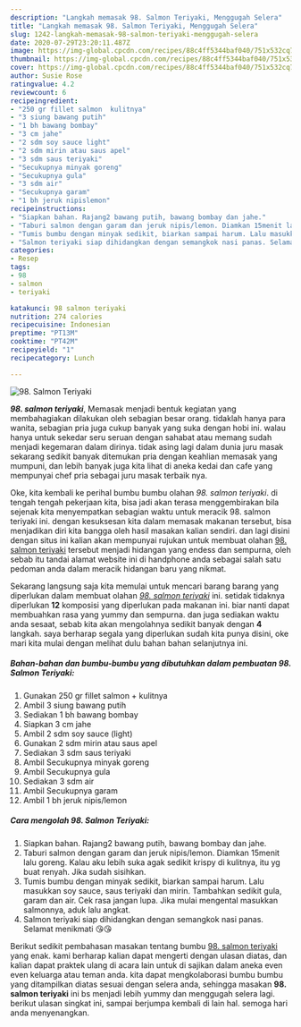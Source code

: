 ```yaml
---
description: "Langkah memasak 98. Salmon Teriyaki, Menggugah Selera"
title: "Langkah memasak 98. Salmon Teriyaki, Menggugah Selera"
slug: 1242-langkah-memasak-98-salmon-teriyaki-menggugah-selera
date: 2020-07-29T23:20:11.487Z
image: https://img-global.cpcdn.com/recipes/88c4ff5344baf040/751x532cq70/98-salmon-teriyaki-foto-resep-utama.jpg
thumbnail: https://img-global.cpcdn.com/recipes/88c4ff5344baf040/751x532cq70/98-salmon-teriyaki-foto-resep-utama.jpg
cover: https://img-global.cpcdn.com/recipes/88c4ff5344baf040/751x532cq70/98-salmon-teriyaki-foto-resep-utama.jpg
author: Susie Rose
ratingvalue: 4.2
reviewcount: 6
recipeingredient:
- "250 gr fillet salmon  kulitnya"
- "3 siung bawang putih"
- "1 bh bawang bombay"
- "3 cm jahe"
- "2 sdm soy sauce light"
- "2 sdm mirin atau saus apel"
- "3 sdm saus teriyaki"
- "Secukupnya minyak goreng"
- "Secukupnya gula"
- "3 sdm air"
- "Secukupnya garam"
- "1 bh jeruk nipislemon"
recipeinstructions:
- "Siapkan bahan. Rajang2 bawang putih, bawang bombay dan jahe."
- "Taburi salmon dengan garam dan jeruk nipis/lemon. Diamkan 15menit lalu goreng. Kalau aku lebih suka agak sedikit krispy di kulitnya, itu yg buat renyah. Jika sudah sisihkan."
- "Tumis bumbu dengan minyak sedikit, biarkan sampai harum. Lalu masukkan soy sauce, saus teriyaki dan mirin. Tambahkan sedikit gula, garam dan air. Cek rasa jangan lupa. Jika mulai mengental masukkan salmonnya, aduk lalu angkat."
- "Salmon teriyaki siap dihidangkan dengan semangkok nasi panas. Selamat menikmati 😘😘"
categories:
- Resep
tags:
- 98
- salmon
- teriyaki

katakunci: 98 salmon teriyaki 
nutrition: 274 calories
recipecuisine: Indonesian
preptime: "PT13M"
cooktime: "PT42M"
recipeyield: "1"
recipecategory: Lunch

---
```



![98. Salmon Teriyaki](https://img-global.cpcdn.com/recipes/88c4ff5344baf040/751x532cq70/98-salmon-teriyaki-foto-resep-utama.jpg)

<b><i>98. salmon teriyaki</i></b>, Memasak menjadi bentuk kegiatan yang membahagiakan dilakukan oleh sebagian besar orang. tidaklah hanya para wanita, sebagian pria juga cukup banyak yang suka dengan hobi ini. walau hanya untuk sekedar seru seruan dengan sahabat atau memang sudah menjadi kegemaran dalam dirinya. tidak asing lagi dalam dunia juru masak sekarang sedikit banyak ditemukan pria dengan keahlian memasak yang mumpuni, dan lebih banyak juga kita lihat di aneka kedai dan cafe yang mempunyai chef pria sebagai juru masak terbaik nya.

Oke, kita kembali ke perihal bumbu bumbu olahan <i>98. salmon teriyaki</i>. di tengah tengah pekerjaan kita, bisa jadi akan terasa menggembirakan bila sejenak kita menyempatkan sebagian waktu untuk meracik 98. salmon teriyaki ini. dengan kesuksesan kita dalam memasak makanan tersebut, bisa menjadikan diri kita bangga oleh hasil masakan kalian sendiri. dan lagi disini dengan situs ini kalian akan mempunyai rujukan untuk membuat olahan <u>98. salmon teriyaki</u> tersebut menjadi hidangan yang endess dan sempurna, oleh sebab itu tandai alamat website ini di handphone anda sebagai salah satu pedoman anda dalam meracik hidangan baru yang nikmat.




Sekarang langsung saja kita memulai untuk mencari barang barang yang diperlukan dalam membuat olahan <u><i>98. salmon teriyaki</i></u> ini. setidak tidaknya diperlukan <b>12</b> komposisi yang diperlukan pada makanan ini. biar nanti dapat membuahkan rasa yang yummy dan sempurna. dan juga sediakan waktu anda sesaat, sebab kita akan mengolahnya sedikit banyak dengan <b>4</b> langkah. saya berharap segala yang diperlukan sudah kita punya disini, oke mari kita mulai dengan melihat dulu bahan bahan selanjutnya ini.

<!--inarticleads1-->

##### Bahan-bahan dan bumbu-bumbu yang dibutuhkan dalam pembuatan 98. Salmon Teriyaki:

1. Gunakan 250 gr fillet salmon + kulitnya
1. Ambil 3 siung bawang putih
1. Sediakan 1 bh bawang bombay
1. Siapkan 3 cm jahe
1. Ambil 2 sdm soy sauce (light)
1. Gunakan 2 sdm mirin atau saus apel
1. Sediakan 3 sdm saus teriyaki
1. Ambil Secukupnya minyak goreng
1. Ambil Secukupnya gula
1. Sediakan 3 sdm air
1. Ambil Secukupnya garam
1. Ambil 1 bh jeruk nipis/lemon




<!--inarticleads2-->

##### Cara mengolah 98. Salmon Teriyaki:

1. Siapkan bahan. Rajang2 bawang putih, bawang bombay dan jahe.
1. Taburi salmon dengan garam dan jeruk nipis/lemon. Diamkan 15menit lalu goreng. Kalau aku lebih suka agak sedikit krispy di kulitnya, itu yg buat renyah. Jika sudah sisihkan.
1. Tumis bumbu dengan minyak sedikit, biarkan sampai harum. Lalu masukkan soy sauce, saus teriyaki dan mirin. Tambahkan sedikit gula, garam dan air. Cek rasa jangan lupa. Jika mulai mengental masukkan salmonnya, aduk lalu angkat.
1. Salmon teriyaki siap dihidangkan dengan semangkok nasi panas. Selamat menikmati 😘😘




Berikut sedikit pembahasan masakan tentang bumbu <u>98. salmon teriyaki</u> yang enak. kami berharap kalian dapat mengerti dengan ulasan diatas, dan kalian dapat praktek ulang di acara lain untuk di sajikan dalam aneka even even keluarga atau teman anda. kita dapat mengkolaborasi bumbu bumbu yang ditampilkan diatas sesuai dengan selera anda, sehingga masakan <b>98. salmon teriyaki</b> ini bs menjadi lebih yummy dan menggugah selera lagi. berikut ulasan singkat ini, sampai berjumpa kembali di lain hal. semoga hari anda menyenangkan.

